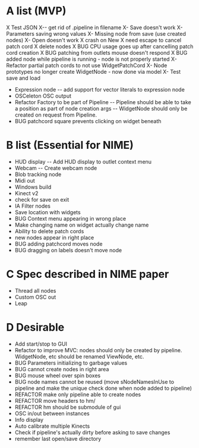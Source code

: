 A list (MVP)
============

X Test JSON
X-- get rid of .pipeline in filename
X- Save doesn't work
X- Parameters saving wrong values
X- Missing node from save (use created nodes)
X- Open doesn't work
X crash on New
X need escape to cancel patch cord
X delete nodes
X BUG CPU usage goes up after cancelling patch cord creation
X BUG patching from outlets mouse doesn't respond
X BUG added node while pipeline is running - node is not properly started
X- Refactor partial patch cords to not use WidgetPatchCord
X- Node prototypes no longer create WidgetNode - now done via model
X- Test save and load
- Expression node
-- add support for vector literals to expression node
- OSCeleton OSC output
- Refactor Factory to be part of Pipeline
-- Pipeline should be able to take a position as part of node creation args
-- WidgetNode should only be created on request from Pipeline.
- BUG patchcord square prevents clicking on widget beneath

B list (Essential for NIME)
===========================

- HUD display
-- Add HUD display to outlet context menu
- Webcam
-- Create webcam node
- Blob tracking node
- Midi out
- Windows build
- Kinect v2
- check for save on exit
- IA Filter nodes
- Save location with widgets
- BUG Context menu appearing in wrong place
- Make changing name on widget actually change name
- Ability to delete patch cords
- new nodes appear in right place
- BUG adding patchcord moves node
- BUG dragging on labels doesn't move node

C Spec described in NIME paper
===========
- Thread all nodes
- Custom OSC out
- Leap

D Desirable
===========
- Add start/stop to GUI
- Refactor to improve MVC: nodes should only be created by pipeline. WidgetNode, etc should be renamed ViewNode, etc.
- BUG Parameters initializing to garbage values
- BUG cannot create nodes in right area
- BUG mouse wheel over spin boxes
- BUG node names cannot be reused (move sNodeNamesInUse to pipeline and make the unique check done when node added to pipeline)
- REFACTOR make only pipeline able to create nodes
- REFACTOR move headers to hm/
- REFACTOR hm should be submodule of gui
- OSC in/out between instances
- Info display
- Auto calibrate multiple Kinects
- Check if pipeline's actually dirty before asking to save changes
- remember last open/save directory